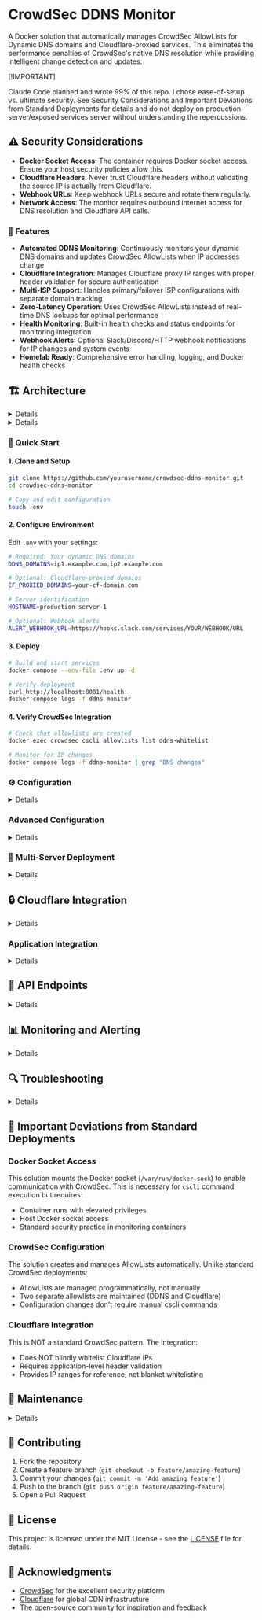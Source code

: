 # CrowdSec DDNS Monitor

A Docker solution that automatically manages CrowdSec AllowLists for Dynamic DNS domains and Cloudflare-proxied services. This eliminates the performance penalties of CrowdSec's native DNS resolution while providing intelligent change detection and updates.

[!IMPORTANT]

Claude Code planned and wrote 99% of this repo. I chose ease-of-setup vs. ultimate security. See Security Considerations and Important Deviations from Standard Deployments for details and do not deploy on production server/exposed services server without understanding the repercussions.

## ⚠️ Security Considerations

- **Docker Socket Access**: The container requires Docker socket access. Ensure your host security policies allow this.
- **Cloudflare Headers**: Never trust Cloudflare headers without validating the source IP is actually from Cloudflare.
- **Webhook URLs**: Keep webhook URLs secure and rotate them regularly.
- **Network Access**: The monitor requires outbound internet access for DNS resolution and Cloudflare API calls.

### 🚀 Features

- **Automated DDNS Monitoring**: Continuously monitors your dynamic DNS domains and updates CrowdSec AllowLists when IP addresses change
- **Cloudflare Integration**: Manages Cloudflare proxy IP ranges with proper header validation for secure authentication
- **Multi-ISP Support**: Handles primary/failover ISP configurations with separate domain tracking
- **Zero-Latency Operation**: Uses CrowdSec AllowLists instead of real-time DNS lookups for optimal performance
- **Health Monitoring**: Built-in health checks and status endpoints for monitoring integration
- **Webhook Alerts**: Optional Slack/Discord/HTTP webhook notifications for IP changes and system events
- **Homelab Ready**: Comprehensive error handling, logging, and Docker health checks

## 🏗️ Architecture

<details>

```
┌─────────────────┐    ┌─────────────────┐    ┌─────────────────┐
│   DDNS Monitor  │──▶│    CrowdSec     │───▶│   Your Apps     │
│                 │    │                 │    │                 │
│ • DNS Resolution│    │ • AllowLists    │    │ • Protected by  │
│ • Change Detection   │ • Decision Engine    │   CrowdSec      │
│ • Health Checks │    │ • Log Analysis  │    │                 │
└─────────────────┘    └─────────────────┘    └─────────────────┘
         │                       │
         ▼                       ▼
┌─────────────────┐    ┌─────────────────┐
│  Cloudflare API │    │   Log Sources   │
│                 │    │                 │
│ • IP Ranges     │    │ • Caddy/Nginx   │
│ • Auto-Update   │    │ • Application   │
└─────────────────┘    └─────────────────┘
```

</details>

<details>

### 📋 Prerequisites

- Docker and Docker Compose v2
- Dynamic DNS domains (from providers like DuckDNS, No-IP, etc.)
- Basic understanding of CrowdSec concepts
- (Optional) Cloudflare account for proxy features
- Currently includes the now-deprecated Cloudflare Bouncer for Crowdsec. Consider upgrading to
  the new [Cloudflare Worker Bouncer by Crowdsec](https://docs.crowdsec.net/u/bouncers/cloudflare-workers)

</details>

### 🚦 Quick Start

#### 1. Clone and Setup

```bash
git clone https://github.com/yourusername/crowdsec-ddns-monitor.git
cd crowdsec-ddns-monitor

# Copy and edit configuration
touch .env
```

#### 2. Configure Environment

Edit `.env` with your settings:

```bash
# Required: Your dynamic DNS domains
DDNS_DOMAINS=ip1.example.com,ip2.example.com

# Optional: Cloudflare-proxied domains
CF_PROXIED_DOMAINS=your-cf-domain.com

# Server identification
HOSTNAME=production-server-1

# Optional: Webhook alerts
ALERT_WEBHOOK_URL=https://hooks.slack.com/services/YOUR/WEBHOOK/URL
```

#### 3. Deploy

```bash
# Build and start services
docker compose --env-file .env up -d

# Verify deployment
curl http://localhost:8081/health
docker compose logs -f ddns-monitor
```

#### 4. Verify CrowdSec Integration

```bash
# Check that allowlists are created
docker exec crowdsec cscli allowlists list ddns-whitelist

# Monitor for IP changes
docker compose logs -f ddns-monitor | grep "DNS changes"
```

### ⚙️ Configuration

<details>

#### Environment Variables

| Variable | Required | Default | Description |
|----------|----------|---------|-------------|
| `DDNS_DOMAINS` | Yes* | - | Comma-separated list of dynamic DNS domains |
| `CF_PROXIED_DOMAINS` | Yes* | - | Comma-separated list of Cloudflare-proxied domains |
| `CHECK_INTERVAL` | No | 300 | DNS check interval in seconds |
| `ALLOWLIST_NAME` | No | ddns-whitelist | CrowdSec allowlist name for DDNS IPs |
| `CF_ALLOWLIST_NAME` | No | cloudflare-proxy | CrowdSec allowlist name for CF ranges |
| `DNS_SERVERS` | No | 1.1.1.1,8.8.8.8,9.9.9.9 | DNS servers for resolution |
| `LOG_LEVEL` | No | INFO | Logging level (DEBUG, INFO, WARNING, ERROR) |
| `ALERT_WEBHOOK_URL` | No | - | Webhook URL for alerts |
| `HOSTNAME` | No | crowdsec-host | Server identifier for alerts |

*At least one of `DDNS_DOMAINS` or `CF_PROXIED_DOMAINS` must be specified.

</details>

### Advanced Configuration

<details>

#### DNS Settings
```bash
# Custom DNS servers and timeouts
DNS_SERVERS=8.8.8.8,1.1.1.1,your-isp-dns
DNS_TIMEOUT=5
DNS_RETRIES=3
```

#### Cloudflare Settings
```bash
# Cloudflare IP range refresh (daily by default)
CF_IP_REFRESH_INTERVAL=86400
```
</details>

### 🔧 Multi-Server Deployment

<details>

For environments with multiple CrowdSec instances:

#### Server 1 Configuration
```bash
# config/.env
HOSTNAME=production-server-1
DDNS_DOMAINS=ip1.example.com,ip2.example.com
ALERT_WEBHOOK_URL=https://your-webhook-url
```

#### Server 2 Configuration
```bash
# config/.env
HOSTNAME=production-server-2
DDNS_DOMAINS=ip1.example.com,ip2.example.com
ALERT_WEBHOOK_URL=https://your-webhook-url
```

Each server runs independently but monitors the same domains, ensuring consistent protection.

</details>

## 🔒 Cloudflare Integration

<details>

### Why Not Whitelist All Cloudflare IPs?

**⚠️ Security Warning**: This solution does NOT whitelist all Cloudflare proxy IPs, which would create a massive security vulnerability. Instead, it provides proper Cloudflare header validation.

### How It Works

1. **Cloudflare Proxy IPs**: Managed in a separate allowlist for visibility
2. **Header Validation**: Your application validates `CF-Connecting-IP` headers
3. **Real IP Analysis**: CrowdSec analyzes the actual client IP, not the proxy IP

</details>

### Application Integration

<details>

For applications behind Cloudflare:

```nginx
# nginx.conf example
server {
    # Trust Cloudflare IPs for real IP extraction
    set_real_ip_from 103.21.244.0/22;
    # ... (other CF ranges managed automatically)
    real_ip_header CF-Connecting-IP;
    
    # Log real client IP for CrowdSec analysis
    access_log /var/log/nginx/access.log combined;
}
```

For Python Application Code
```python
from flask import Flask, request
import ipaddress

app = Flask(__name__)

# Initialize Cloudflare manager (from your monitor)
cf_manager = CloudflareManager()

@app.before_request
def extract_real_client_ip():
    """Extract and validate real client IP from Cloudflare headers"""
    
    # Get the source IP (Cloudflare proxy IP)
    source_ip = request.environ.get('REMOTE_ADDR')
    
    # Check if this request came through Cloudflare
    if cf_manager.is_cloudflare_ip(source_ip):
        # Validate Cloudflare headers and get real client IP
        real_ip = cf_manager.validate_cloudflare_headers(
            dict(request.headers), 
            source_ip
        )
        
        if real_ip:
            # Store real client IP for use by CrowdSec and your app
            request.real_client_ip = real_ip
            # Log for CrowdSec to analyze
            app.logger.info(f"Real client IP: {real_ip} via CF proxy {source_ip}")
        else:
            # Invalid Cloudflare request - potential attack
            app.logger.warning(f"Invalid CF headers from {source_ip}")
            request.real_client_ip = source_ip
    else:
        # Direct connection (not through Cloudflare)
        request.real_client_ip = source_ip

@app.route('/')
def home():
    # Use the real client IP for any security decisions
    client_ip = getattr(request, 'real_client_ip', request.remote_addr)
    return f"Your real IP is: {client_ip}"
```

</details>

## 🎯 API Endpoints

<details>

The monitor exposes health and status endpoints:

### Health Check
```bash
curl http://localhost:8081/health
```

Response:
```json
{
  "status": "healthy",
  "last_check": "2025-01-01T12:00:00",
  "error_count": 0,
  "ddns_domains": ["ip1.example.com"],
  "cf_ranges_count": 156
}
```

### Detailed Status
```bash
curl http://localhost:8081/status
```

### Cloudflare Validation Test
```bash
curl -X POST http://localhost:8081/validate-cf-request \
  -H "Content-Type: application/json" \
  -d '{
    "source_ip": "104.16.1.1",
    "headers": {
      "CF-Connecting-IP": "203.0.113.1",
      "CF-Ray": "7d7f8c9e5bf81234-SJC"
    }
  }'
```

</details>

## 📊 Monitoring and Alerting

<details>

### Health Monitoring

The service provides health endpoints suitable for:
- Docker health checks
- Kubernetes liveness/readiness probes
- External monitoring systems (Prometheus, etc.)

### Webhook Alerts

Configure webhooks for important events:
- New IP addresses added
- Old IP addresses removed
- System failures
- Cloudflare range updates

Supported formats:
- Slack webhooks
- Discord webhooks
- Generic HTTP POST endpoints

</details>

## 🔍 Troubleshooting

<details>

### Common Issues

#### Debug Mode

Enable debug logging:
```bash
# Add to config/.env
LOG_LEVEL=DEBUG

# Restart monitor
docker compose restart ddns-monitor
```

</details>

## 🚨 Important Deviations from Standard Deployments

### Docker Socket Access
This solution mounts the Docker socket (`/var/run/docker.sock`) to enable communication with CrowdSec. This is necessary for `cscli` command execution but requires:
- Container runs with elevated privileges
- Host Docker socket access
- Standard security practice in monitoring containers

### CrowdSec Configuration
The solution creates and manages AllowLists automatically. Unlike standard CrowdSec deployments:
- AllowLists are managed programmatically, not manually
- Two separate allowlists are maintained (DDNS and Cloudflare)
- Configuration changes don't require manual cscli commands

### Cloudflare Integration
This is NOT a standard CrowdSec pattern. The integration:
- Does NOT blindly whitelist Cloudflare IPs
- Requires application-level header validation
- Provides IP ranges for reference, not blanket whitelisting

## 🔄 Maintenance

<details>

### Regular Tasks

#### Update Cloudflare Ranges
Ranges update automatically every 24 hours, but you can force an update:
```bash
# Check current status
curl http://localhost:8081/status

# Monitor for updates in logs
docker compose logs ddns-monitor | grep "Cloudflare"
```

#### Monitor AllowList Growth
```bash
# Check allowlist sizes
docker exec crowdsec cscli allowlists list ddns-whitelist
docker exec crowdsec cscli allowlists list cloudflare-proxy

# Clean up if needed (manual process)
docker exec crowdsec cscli allowlists remove ddns-whitelist --value OLD_IP
```

#### Health Monitoring
Set up monitoring for the health endpoint:
```bash
# Simple monitoring script
*/5 * * * * curl -f http://localhost:8081/health || echo "DDNS Monitor unhealthy"
```

### Updates

To update the monitor:
```bash
git pull
docker compose build ddns-monitor
docker compose --env-file .env up -d
```

</details>

## 🤝 Contributing

1. Fork the repository
2. Create a feature branch (`git checkout -b feature/amazing-feature`)
3. Commit your changes (`git commit -m 'Add amazing feature'`)
4. Push to the branch (`git push origin feature/amazing-feature`)
5. Open a Pull Request

## 📄 License

This project is licensed under the MIT License - see the [LICENSE](LICENSE) file for details.

## 🙏 Acknowledgments

- [CrowdSec](https://crowdsec.net/) for the excellent security platform
- [Cloudflare](https://cloudflare.com/) for global CDN infrastructure
- The open-source community for inspiration and feedback